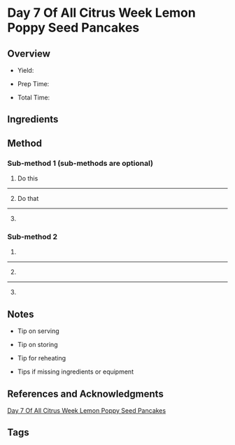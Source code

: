 # Day 7 Of All Citrus Week Lemon Poppy Seed Pancakes

## Overview

- Yield:

- Prep Time:

- Total Time:

## Ingredients



## Method

### Sub-method 1 (sub-methods are optional)

1. Do this
---
2. Do that
---
3.

### Sub-method 2

1.
---
2.
---
3.

## Notes

- Tip on serving

- Tip on storing

- Tip for reheating

- Tips if missing ingredients or equipment

## References and Acknowledgments

[Day 7 Of All Citrus Week Lemon Poppy Seed Pancakes](http://theviewfromgreatisland.com/day-7-of-all-citrus-week-lemon-poppy-seed-pancakes/)

## Tags



